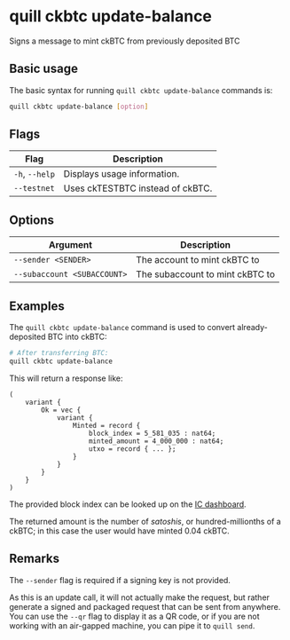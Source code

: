 # quill ckbtc update-balance

Signs a message to mint ckBTC from previously deposited BTC

## Basic usage

The basic syntax for running `quill ckbtc update-balance` commands is:

```bash
quill ckbtc update-balance [option]
```

## Flags

| Flag           | Description                      |
|----------------|----------------------------------|
| `-h`, `--help` | Displays usage information.      |
| `--testnet`    | Uses ckTESTBTC instead of ckBTC. |

## Options

| Argument                    | Description                     |
|-----------------------------|---------------------------------|
| `--sender <SENDER>`         | The account to mint ckBTC to    |
| `--subaccount <SUBACCOUNT>` | The subaccount to mint ckBTC to |

## Examples

The `quill ckbtc update-balance` command is used to convert already-deposited BTC into ckBTC:

```sh
# After transferring BTC:
quill ckbtc update-balance
```

This will return a response like:

```candid
(
    variant {
        Ok = vec {
            variant {
                Minted = record {
                    block_index = 5_581_035 : nat64;
                    minted_amount = 4_000_000 : nat64;
                    utxo = record { ... };
                }
            }
        }
    }
)
```

The provided block index can be looked up on the [IC dashboard].

The returned amount is the number of *satoshis*, or hundred-millionths of a ckBTC; in this case the user would have minted 0.04 ckBTC.

## Remarks

The `--sender` flag is required if a signing key is not provided.

As this is an update call, it will not actually make the request, but rather generate a signed and packaged request that can be sent from anywhere. You can use the `--qr` flag to display it as a QR code, or if you are not working with an air-gapped machine, you can pipe it to `quill send`.

[IC dashboard]: https://dashboard.internetcomputer.org/bitcoin/transactions
